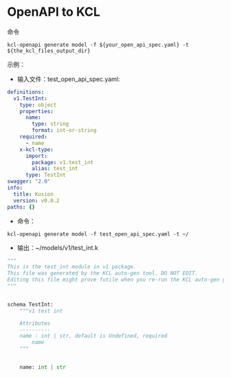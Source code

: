 # OpenAPI to KCL

命令

```shell
kcl-openapi generate model -f ${your_open_api_spec.yaml} -t ${the_kcl_files_output_dir}
```

示例：

- 输入文件：test_open_api_spec.yaml:

```yaml
definitions:
  v1.TestInt:
    type: object
    properties:
      name:
        type: string
        format: int-or-string
    required:
      - name
    x-kcl-type:
      import:
        package: v1.test_int
        alias: test_int
      type: TestInt
swagger: "2.0"
info:
  title: Kusion
  version: v0.0.2
paths: {}
```

- 命令：

```shell
kcl-openapi generate model -f test_open_api_spec.yaml -t ~/
```

- 输出：~/models/v1/test_int.k

```python
"""
This is the test_int module in v1 package.
This file was generated by the KCL auto-gen tool. DO NOT EDIT.
Editing this file might prove futile when you re-run the KCL auto-gen generate command.
"""


schema TestInt:
    """v1 test int

    Attributes
    ----------
    name : int | str, default is Undefined, required
        name
    """


    name: int | str


```
